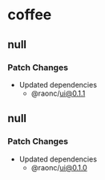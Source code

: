 # coffee

## null

### Patch Changes

- Updated dependencies
  - @raonc/ui@0.1.1

## null

### Patch Changes

- Updated dependencies
  - @raonc/ui@0.1.0
